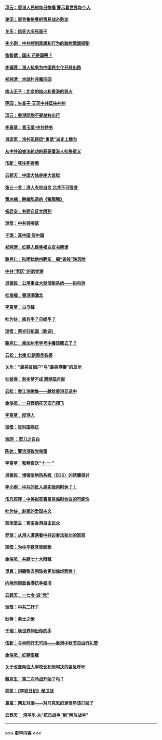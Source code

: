 #### [项云：香港人民的每日惨痛  警示着世界每个人](../pages/nsc993/n11559273.md?t=10012133) 
#### [谢田：驳克鲁格曼的贸易战必败论](../pages/nsc993/n11555840.md?t=10012133) 
#### [关乐：启死大庆死面子](../pages/nsc993/n11556823.md?t=10012133) 
#### [李小刚：中共控制思想和行为的脑控武器探秘](../pages/nsc993/n11556776.md?t=10012133) 
#### [张智斌：国庆  还是国殇？](../pages/nsc993/n11556617.md?t=10012133) 
#### [李镇莲：港人抗争为中国民主化开辟出路](../pages/nsc993/n11556570.md?t=10012133) 
#### [郑纯清：地球村非魔乐园](../pages/nsc993/n11555415.md?t=10012133) 
#### [南山王子：北京的焰火和香港的怒火](../pages/nsc993/n11555318.md?t=10012133) 
#### [莲园：生查子·天灭中共匡扶神州](../pages/nsc993/n11555302.md?t=10012133) 
#### [项云：香港同胞不要单独出行](../pages/nsc993/n11555276.md?t=10012133) 
#### [李春草：青玉案‧中共特务](../pages/nsc993/n11552356.md?t=10012133) 
#### [肖运军：洛杉矶民运“勇武”派走上舞台](../pages/nsc993/n11551595.md?t=10012133) 
#### [从中共迫害法轮功的邪恶看港人抗争意义](../pages/nsc993/n11540858.md?t=10012133) 
#### [伍新：死往死折腾](../pages/nsc993/n11550174.md?t=10012133) 
#### [云鹤天：中国大陆是座大监狱](../pages/nsc993/n11550155.md?t=10012133) 
#### [张三一言：港人有权自变 北共不可强变](../pages/nsc993/n11550132.md?t=10012133) 
#### [黄冰楠：瞎编乱造的《狼图腾》](../pages/nsc993/n11550082.md?t=10012133) 
#### [祝君安：共匪自证大限到](../pages/nsc993/n11550041.md?t=10012133) 
#### [理悟：中共轻嘚瑟](../pages/nsc993/n11547978.md?t=10012133) 
#### [千瑞：真中国 假中国](../pages/nsc993/n11547865.md?t=10012133) 
#### [郑纯清：红朝人民幸福白皮书解读](../pages/nsc993/n11547499.md?t=10012133) 
#### [骆克仁：陆团犹他州翻车　揭“省钱”游风险](../pages/nsc993/n11546977.md?t=10012133) 
#### [中共“老区”的退党潮](../pages/nsc993/n11545995.md?t=10012133) 
#### [吕锡民：公用事业大型储能系统——铅电池](../pages/nsc993/n11545701.md?t=10012133) 
#### [桂南福：香港潮涌北](../pages/nsc993/n11545682.md?t=10012133) 
#### [李春草：白鸟赋](../pages/nsc993/n11545663.md?t=10012133) 
#### [吐为快：阅兵乎？自娱乎？](../pages/nsc993/n11545625.md?t=10012133) 
#### [理悟：荣光归祖国（歌词）](../pages/nsc993/n11545616.md?t=10012133) 
#### [骆克仁：南加州老字号中餐馆哪去了？](../pages/nsc993/n11545120.md?t=10012133) 
#### [云松：七律 红朝阅兵有感](../pages/nsc993/n11542394.md?t=10012133) 
#### [关乐：“最美贫困户”与“最美港警”的启示](../pages/nsc993/n11542252.md?t=10012133) 
#### [杜彼得：愁多梦不成 愿随孤月影](../pages/nsc993/n11540296.md?t=10012133) 
#### [云松：香江浩歌集——献给香港反送中](../pages/nsc993/n11540149.md?t=10012133) 
#### [金浴凤：一只野鸽在天安门翔飞](../pages/nsc993/n11540280.md?t=10012133) 
#### [李春草：叹港人](../pages/nsc993/n11540119.md?t=10012133) 
#### [理悟：告别国殇日](../pages/nsc993/n11539610.md?t=10012133) 
#### [海网 ：菜刀之自白](../pages/nsc993/n11539597.md?t=10012133) 
#### [陈达：警治港致党完蛋](../pages/nsc993/n11538127.md?t=10012133) 
#### [李春草：和蔡奇送“十·一 ”](../pages/nsc993/n11537810.md?t=10012133) 
#### [吕锡民：增强型地热系统（EGS）的诱震探讨](../pages/nsc993/n11537765.md?t=10012133) 
#### [李小刚：中共的反人类实验何时休？！](../pages/nsc993/n11537669.md?t=10012133) 
#### [伍凡短评：中美拟签署贸易临时协议的可能性](../pages/nsc993/n11536773.md?t=10012133) 
#### [吐为快：赵家的爱国主义](../pages/nsc993/n11536750.md?t=10012133) 
#### [观雨堂主：寄语香港自由民众](../pages/nsc993/n11536735.md?t=10012133) 
#### [罗琼：从港人遭遇看中共迫害法轮功的邪恶](../pages/nsc993/n11507862.md?t=10012133) 
#### [理悟：为中华铁脊梁而歌](../pages/nsc993/n11534458.md?t=10012133) 
#### [金浴凤：共匪七十大限赋](../pages/nsc993/n11534434.md?t=10012133) 
#### [觅真：阴霾散去明珠会更加灿烂辉煌！](../pages/nsc993/n11531858.md?t=10012133) 
#### [内地同胞致香港抗争者书](../pages/nsc993/n11531645.md?t=10012133) 
#### [云鹤天：一七令‧说“党”](../pages/nsc993/n11529099.md?t=10012133) 
#### [理悟：中共二杆子](../pages/nsc993/n11529046.md?t=10012133) 
#### [耿静：勇士之歌](../pages/nsc993/n11527562.md?t=10012133) 
#### [千瑞：唤世界伸出你的手](../pages/nsc993/n11526942.md?t=10012133) 
#### [伍新：与神同行无可挡——香港中秋节自由行礼赞](../pages/nsc993/n11526801.md?t=10012133) 
#### [金浴凤：红朝恨赋](../pages/nsc993/n11524312.md?t=10012133) 
#### [关于改变两位大学校长死刑判决的紧急呼吁](../pages/nsc993/n11524103.md?t=10012133) 
#### [魏京生：第二次冷战开始了吗？](../pages/nsc993/n11524023.md?t=10012133) 
#### [程凯：《李锐日记》保卫战](../pages/nsc993/n11522922.md?t=10012133) 
#### [袁斌：网友对话——对马克思的迷信早该打破了](../pages/nsc993/n11522561.md?t=10012133) 
#### [云鹤天： 清平乐‧从“抗日战争”到“解放战争”](../pages/nsc993/n11522917.md?t=10012133) 

----
#### [ >>> 更早内容 <<< ](../indexes/nsc993-earlier.md)
